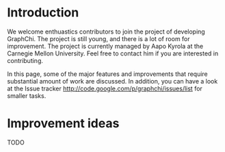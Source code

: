 # Introduction #

We welcome enthuastics contributors to join the project of developing GraphChi.
The project is still young, and there is a lot of room for improvement.  The project is
currently managed by Aapo Kyrola at the Carnegie Mellon University. Feel free to contact
him if you are interested in contributing.

In this page, some of the major features and improvements that require substantial amount of work are
discussed. In addition, you can have a look at the Issue tracker http://code.google.com/p/graphchi/issues/list for smaller tasks.

# Improvement ideas #

TODO

